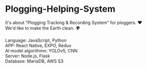 # Plogging-Helping-System

It's about "Plogging Tracking & Recording System" for ploggers. ❤️<br>
We'd like to make the Earth clean. 🌍<br>
<br>
Language: JavaScript, Python<br>
APP: React Native, EXPO, Redux<br>
AI model algorithmn: YOLOv5, CNN<br>
Server: Node.js, Flask <br>
Database: MariaDB, AWS S3<br>
